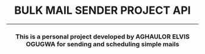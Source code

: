 <h1 align="center">BULK MAIL SENDER PROJECT API</h1>
<hr/>
<h3 align="center">This is a personal project developed by AGHAULOR ELVIS OGUGWA for sending and scheduling simple mails</h3>